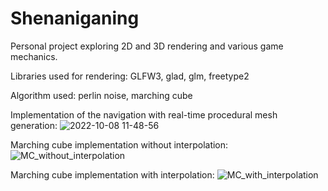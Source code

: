 # Shenaniganing
Personal project exploring 2D and 3D rendering and various game mechanics.

Libraries used for rendering: 
GLFW3, 
glad, 
glm, 
freetype2

Algorithm used: 
perlin noise, 
marching cube

Implementation of the navigation with real-time procedural mesh generation:
![2022-10-08 11-48-56](https://user-images.githubusercontent.com/58864879/194701564-8579b899-6ca4-4c9f-90c6-4593c31e03c6.gif)

Marching cube implementation without interpolation:
![MC_without_interpolation](https://user-images.githubusercontent.com/58864879/156930789-a6aa4cf1-76ef-4979-a76b-ef2ee70474a6.gif)

Marching cube implementation with interpolation:
![MC_with_interpolation](https://user-images.githubusercontent.com/58864879/156930792-10aa8809-ad6c-493e-bdc2-7848d3a58db3.gif)
